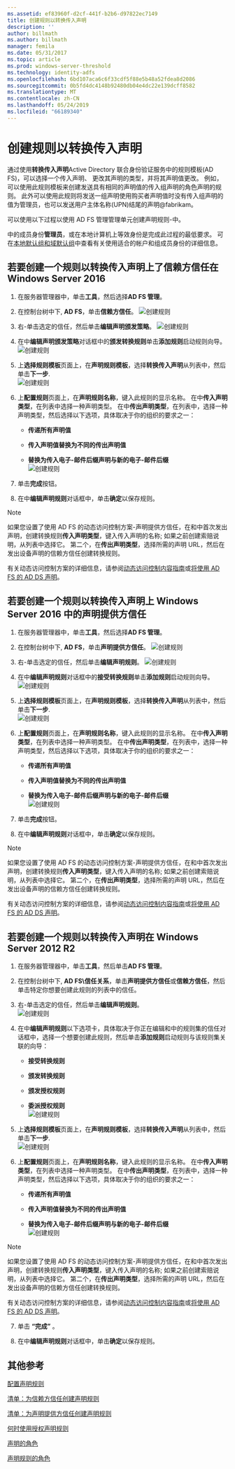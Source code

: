 ```yaml
---
ms.assetid: ef83960f-d2cf-441f-b2b6-d97822ec7149
title: 创建规则以转换传入声明
description: ''
author: billmath
ms.author: billmath
manager: femila
ms.date: 05/31/2017
ms.topic: article
ms.prod: windows-server-threshold
ms.technology: identity-adfs
ms.openlocfilehash: 6bd107aca6c6f33cdf5f88e5b48a52fdea8d2086
ms.sourcegitcommit: 0b5fd4dc4148b92480db04e4dc22e139dcff8582
ms.translationtype: MT
ms.contentlocale: zh-CN
ms.lasthandoff: 05/24/2019
ms.locfileid: "66189340"
---
```

# <a name="create-a-rule-to-transform-an-incoming-claim"></a>创建规则以转换传入声明


通过使用**转换传入声明**Active Directory 联合身份验证服务中的规则模板\(AD FS\)，可以选择一个传入声明、 更改其声明的类型，并将其声明值更改。 例如，可以使用此规则模板来创建发送具有相同的声明值的传入组声明的角色声明的规则。 此外可以使用此规则将发送一组声明使用购买者声明值时没有传入组声明的值为管理员，也可以发送用户主体名称\(UPN\)结尾的声明@fabrikam。  
  
可以使用以下过程以使用 AD FS 管理管理单元创建声明规则\-中。  
  
中的成员身份**管理员**，或在本地计算机上等效身份是完成此过程的最低要求。  可在[本地默认组和域默认组](https://go.microsoft.com/fwlink/?LinkId=83477)中查看有关使用适合的帐户和组成员身份的详细信息。 

## <a name="to-create-a-rule-to-transform-an-incoming-claim-on-a-relying-party-trust-in-windows-server-2016"></a>若要创建一个规则以转换传入声明上了信赖方信任在 Windows Server 2016 

1.  在服务器管理器中，单击**工具**，然后选择**AD FS 管理**。  
  
2.  在控制台树中下, **AD FS**，单击**信赖方信任**。 
![创建规则](media/Create-a-Rule-to-Pass-Through-or-Filter-an-Incoming-Claim/claimrule9.PNG)  
  
3.  右\-单击选定的信任，然后单击**编辑声明颁发策略**。
![创建规则](media/Create-a-Rule-to-Pass-Through-or-Filter-an-Incoming-Claim/claimrule10.PNG)   
  
4.  在中**编辑声明颁发策略**对话框中的**颁发转换规则**单击**添加规则**启动规则向导。 
![创建规则](media/Create-a-Rule-to-Pass-Through-or-Filter-an-Incoming-Claim/claimrule11.PNG)    

5.  上**选择规则模板**页面上，在**声明规则模板**，选择**转换传入声明**从列表中，然后单击**下一步**.  
![创建规则](media/Create-a-Rule-to-Transform-an-Incoming-Claim/transform3.PNG)      

6.  上**配置规则**页面上，在**声明规则名称**，键入此规则的显示名称。 在中**传入声明类型**，在列表中选择一种声明类型。 在中**传出声明类型**，在列表中，选择一种声明类型，然后选择以下选项，具体取决于你的组织的要求之一：  
  
    -   **传递所有声明值**  
  
    -   **传入声明值替换为不同的传出声明值**  
  
    -   **替换为传入电子\-邮件后缀声明与新的电子\-邮件后缀**  
![创建规则](media/Create-a-Rule-to-Transform-an-Incoming-Claim/transform4.PNG)   

7.  单击**完成**按钮。  
  
8.  在中**编辑声明规则**对话框中，单击**确定**以保存规则。
  
> [!NOTE]  
> 如果您设置了使用 AD FS 的动态访问控制方案\-声明提供方信任，在和中首次发出声明，创建转换规则**传入声明类型**，键入传入声明的名称; 如果之前创建索赔说明，从列表中选择它。 第二个，在**传出声明类型**，选择所需的声明 URL，然后在发出设备声明的信赖方信任创建转换规则。  
>   
> 有关动态访问控制方案的详细信息，请参阅[动态访问控制内容指南](../../solution-guides/dynamic-access-control--scenario-overview.md)或[将使用 AD FS 的 AD DS 声明](https://technet.microsoft.com/library/hh831504.aspx)。 

## <a name="to-create-a-rule-to-transform-an-incoming-claim-on-a-claims-provider-trust-in-windows-server-2016"></a>若要创建一个规则以转换传入声明上 Windows Server 2016 中的声明提供方信任 
  
1.  在服务器管理器中，单击**工具**，然后选择**AD FS 管理**。  
  
2.  在控制台树中下, **AD FS**，单击**声明提供方信任**。 
![创建规则](media/Create-a-Rule-to-Pass-Through-or-Filter-an-Incoming-Claim/claimrule1.PNG)  
  
3.  右\-单击选定的信任，然后单击**编辑声明规则**。
![创建规则](media/Create-a-Rule-to-Pass-Through-or-Filter-an-Incoming-Claim/claimrule2.PNG)   
  
4.  在中**编辑声明规则**对话框中的**接受转换规则**单击**添加规则**启动规则向导。
![创建规则](media/Create-a-Rule-to-Pass-Through-or-Filter-an-Incoming-Claim/claimrule3.PNG)    

5.  上**选择规则模板**页面上，在**声明规则模板**，选择**转换传入声明**从列表中，然后单击**下一步**.  
![创建规则](media/Create-a-Rule-to-Transform-an-Incoming-Claim/transform3.PNG)      

6.  上**配置规则**页面上，在**声明规则名称**，键入此规则的显示名称。 在中**传入声明类型**，在列表中选择一种声明类型。 在中**传出声明类型**，在列表中，选择一种声明类型，然后选择以下选项，具体取决于你的组织的要求之一：  
  
    -   **传递所有声明值**  
  
    -   **传入声明值替换为不同的传出声明值**  
  
    -   **替换为传入电子\-邮件后缀声明与新的电子\-邮件后缀**  
![创建规则](media/Create-a-Rule-to-Transform-an-Incoming-Claim/transform4.PNG)       

7.  单击**完成**按钮。  
  
8.  在中**编辑声明规则**对话框中，单击**确定**以保存规则。  

> [!NOTE]  
> 如果您设置了使用 AD FS 的动态访问控制方案\-声明提供方信任，在和中首次发出声明，创建转换规则**传入声明类型**，键入传入声明的名称; 如果之前创建索赔说明，从列表中选择它。 第二个，在**传出声明类型**，选择所需的声明 URL，然后在发出设备声明的信赖方信任创建转换规则。  
>   
> 有关动态访问控制方案的详细信息，请参阅[动态访问控制内容指南](../../solution-guides/dynamic-access-control--scenario-overview.md)或[将使用 AD FS 的 AD DS 声明](https://technet.microsoft.com/library/hh831504.aspx)。   
  
## <a name="to-create-a-rule-to-transform-an-incoming-claim-in-windows-server-2012-r2"></a>若要创建一个规则以转换传入声明在 Windows Server 2012 R2 
  
1.  在服务器管理器中，单击**工具**，然后单击**AD FS 管理**。  
  
2.  在控制台树中下, **AD FS\\信任关系**，单击**声明提供方信任**或**信赖方信任**，然后单击特定你想要创建此规则的列表中的信任。  
  
3.  右\-单击选定的信任，然后单击**编辑声明规则**。  
![创建规则](media/Create-a-Rule-to-Pass-Through-or-Filter-an-Incoming-Claim/claimrule6.PNG) 
  
4.  在中**编辑声明规则**以下选项卡，具体取决于你正在编辑和中的规则集的信任对话框中，选择一个想要创建此规则，然后单击**添加规则**启动规则与该规则集关联的向导：  
  
    -   **接受转换规则**  
  
    -   **颁发转换规则**  
  
    -   **颁发授权规则**  
  
    -   **委派授权规则**  
![创建规则](media/Create-a-Rule-to-Permit-All-Users/permitall5.PNG)
  
5.  上**选择规则模板**页面上，在**声明规则模板**，选择**转换传入声明**从列表中，然后单击**下一步**.  
![创建规则](media/Create-a-Rule-to-Transform-an-Incoming-Claim/transform1.PNG)   

6.  上**配置规则**页面上，在**声明规则名称**，键入此规则的显示名称。 在中**传入声明类型**，在列表中选择一种声明类型。 在中**传出声明类型**，在列表中，选择一种声明类型，然后选择以下选项，具体取决于你的组织的要求之一：  
  
    -   **传递所有声明值**  
  
    -   **传入声明值替换为不同的传出声明值**  
  
    -   **替换为传入电子\-邮件后缀声明与新的电子\-邮件后缀**  
![创建规则](media/Create-a-Rule-to-Transform-an-Incoming-Claim/transform2.PNG)  

> [!NOTE]  
> 如果您设置了使用 AD FS 的动态访问控制方案\-声明提供方信任，在和中首次发出声明，创建转换规则**传入声明类型**，键入传入声明的名称; 如果之前创建索赔说明，从列表中选择它。 第二个，在**传出声明类型**，选择所需的声明 URL，然后在发出设备声明的信赖方信任创建转换规则。  
>   
> 有关动态访问控制方案的详细信息，请参阅[动态访问控制内容指南](../../solution-guides/dynamic-access-control--scenario-overview.md)或[将使用 AD FS 的 AD DS 声明](https://technet.microsoft.com/library/hh831504.aspx)。  
  
7.  单击 **“完成”** 。  
  
8.  在中**编辑声明规则**对话框中，单击**确定**以保存规则。  

## <a name="additional-references"></a>其他参考 
[配置声明规则](Configure-Claim-Rules.md)  
 
[清单：为信赖方信任创建声明规则](https://technet.microsoft.com/library/ee913578.aspx)  

[清单：为声明提供方信任创建声明规则](https://technet.microsoft.com/library/ee913564.aspx)  
  
[何时使用授权声明规则](../../ad-fs/technical-reference/When-to-Use-an-Authorization-Claim-Rule.md)  

[声明的角色](../../ad-fs/technical-reference/The-Role-of-Claims.md)  
  
[声明规则的角色](../../ad-fs/technical-reference/The-Role-of-Claim-Rules.md) 
